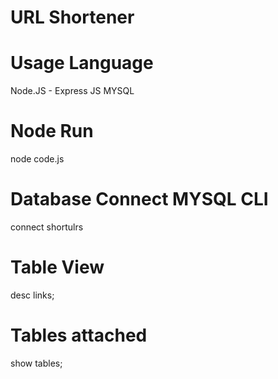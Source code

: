 # URL Shortener

# Usage Language
Node.JS - Express JS
MYSQL

# Node Run
node code.js

# Database Connect MYSQL CLI
connect shortulrs

# Table View
desc links;

# Tables attached
show tables;


